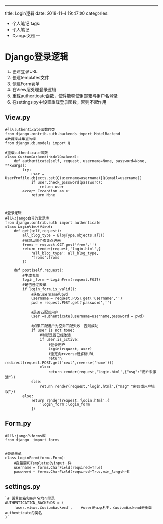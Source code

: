 ---
title: Login逻辑
date: 2018-11-4 19:47:00
categories:
- 个人笔记
tags:
- 个人笔记
- Django文档
--

# Django登录逻辑 #
1. 创建登录URL
2. 创建templates文件
3. 创建Form表单
4. 在View层处理登录逻辑
5. 重载authenticate函数，使得能够使用邮箱与用户名登录
6. 在settings.py中设置重载登录函数，否则不起作用



## View.py ##
	#引入authenticate函数的类
	from django.contrib.auth.backends import ModelBackend
	#数据库并集查询库
	from django.db.models import Q
	
	#重载authenticate函数
	class CustomBackend(ModelBackend):
	    def authenticate(self, request, username=None, password=None, **kwargs):
	        try:
	            user = UserProfile.objects.get(Q(username=username)|Q(email=username))
	            if user.check_password(password):
	                return user
	        except Exception as e:
	            return None
	
	

	#登录逻辑
	#引入django自带的登录库
	from django.contrib.auth import authenticate
    class LoginView(View):
	    def get(self,request):
	        all_blog_type = BlogType.objects.all()
	        #获取从哪个页面点进来
	        froms = request.GET.get('from','')
	        return render(request,'login.html',{
	            'all_blog_type': all_blog_type,
	            'froms':froms
	        })
	
	    def post(self,request):
	        #生成表单
	        login_form = LoginForm(request.POST)
			#是否通过表单
	        if login_form.is_valid():
				#获取username和pwd
	            username = request.POST.get('username','')
	            pwd = request.POST.get('password','')
				
				#是否匹配到用户
	            user =authenticate(username=username,password = pwd)
				
				#如果匹配用户为空则匹配失败，否则成功
	            if user is not None:
					#判断是否已经激活
	                if user.is_active:
						#登录用户
	                    login(request, user)
						#重定向reverse是解析URL
	                    return redirect(request.POST.get('next',reverse('home')))
	                else:
	                    return render(request,'login.html',{"msg":"用户未激活"})
	            else:
	                return render(request,'login.html',{"msg":"密码或用户错误"})
	        else:
	            return render(request,'login.html',{
	                'login_form':login_form
	            })

## Form.py ##
	#引入django的forms库
    from django  import forms
	

	#登录表单
	class LoginForm(forms.Form):
		#变量要和Templates的input一样
	    username = forms.CharField(required=True)
	    password = forms.CharField(required=True,min_length=5)



## settings.py ##
	`# 设置邮箱和用户名均可登录
	AUTHENTICATION_BACKENDS = (
    	'user.views.CustomBackend',    #user是app名字，CustomBackend是重载authenticate的类名
	)`
